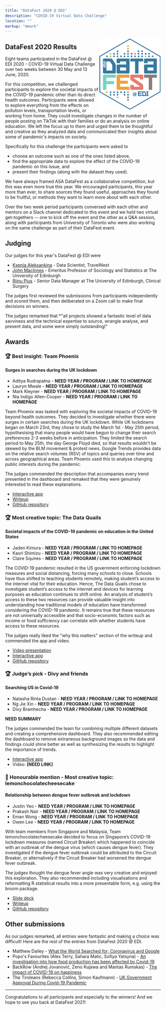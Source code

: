 ```yaml
---
title: "DataFest 2020 @ EDI"
description: "COVID-19 Virtual Data Challenge"
location: ""
markup: "mmark"
---
```


<img src="img/df-edi-logo-light.png" width="200px" alt="DataFest @ EDI logo" align="right">

## DataFest 2020 Results

Eight teams participated in the DataFest @ EDI 2020 - COVID-19 Virtual Data Challenge over two weeks between 30 May and 13 June, 2020. 

For this competition, we challenged participants to explore the societal impacts of the COVID-19 pandemic other than its direct health outcomes. Participants were allowed to explore everything from the effects on pollution levels, transportation levels, or working from home. They could investigate changes in the number of people posting on TikTok with their families or do an analysis on online education. We left the focus up to them and urged them to be thoughtful and creative as they analyzed data and communicated their insights about some of pandemic's impacts on society.

Specifically for this challenge the participants were asked to

- choose an outcome such as one of the ones listed above,
- find the appropriate data to explore the effect of the COVID-19 pandemic on this issue, and
- present their findings (along with the dataset they used).

We have always framed ASA DataFest as a collaborative competition, but this was even more true this year. We encouraged participants, this year more than ever, to share sources they found useful, approaches they found to be fruitful, or methods they want to learn more about with each other.

Over the two week period participants conversed with each other and mentors on a Slack channel dedicated to this event and we held two virtual get-togethers -- one to kick off the event and the other as a Q&A session, along with participants from University of Toronto who were also working on the same challenge as part of their DataFest event.

## Judging

Our judges for this year's DataFest @ EDI were

- [Ksenia Aleksankina](https://www.linkedin.com/in/ksenia-aleksankina-62816980/) - Data Scientist, TravelNest
- [John MacInnes](http://www.sps.ed.ac.uk/q-step/about_us/people/macinnes_john) - Emeritus Professor of Sociology and Statistics at The University of Edinburgh
- [Riinu Pius](https://www.riinu.me/) - Senior Data Manager at The University of Edinburgh, Clinical Surgery

The judges first reviewed the submissions from participants independently and scored them, and then deliberated on a Zoom call to make final decisions on winners. 

The judges remarked that *"all projects showed a fantastic level of data savviness and the technical expertise to source, wrangle analyse, and present data, and some were simply outstanding!"

## Awards

### 🏆 Best insight: Team Phoenix

#### Surges in searches during the UK lockdown

- Aditya Rudrapatna - **NEED YEAR / PROGRAM / LINK TO HOMEPAGE**
- Lauryn Mwale - **NEED YEAR / PROGRAM / LINK TO HOMEPAGE**
- Mark Kleyner - **NEED YEAR / PROGRAM / LINK TO HOMEPAGE**
- Nia Indigo Allen-Cooper - **NEED YEAR / PROGRAM / LINK TO HOMEPAGE**

Team Phoenix was tasked with exploring the societal impacts of COVID-19 beyond health outcomes. They decided to investigate whether there were surges in certain searches during the UK lockdown. While UK lockdowns began on March 23rd, they chose to study the March 1st - May 25th period, hypothesising that many people would have begun to change their search preferences 2-3 weeks before in anticipation. They limited the search period to May 25th, the day George Floyd died, so that results wouldn’t be skewed by the BLM movement & protest news. Google Trends provides data on the relative search volumes (RSV) of topics and queries over time and across geographical areas. Team Phoenix used this to analyse changing public interests during the pandemic.

The judges commended the description that accompanies every trend presented in the dashboard and remaked that they were genuinely interested to read these explanations.

- [Interactive app](https://phoenix-datafest.herokuapp.com) 
- [Writeup](https://github.com/datafest-edi/datafest-2020/tree/master/project-08)
- [GitHub repository](https://github.com/aditya101099/Edi-DataFest-2020)


### 🏆 Most creative topic: The Data Quails

#### Societal impacts of the COVID-19 pandemic on education in the United States

- Jaden Kimura - **NEED YEAR / PROGRAM / LINK TO HOMEPAGE**
- Kaori Shimizu - **NEED YEAR / PROGRAM / LINK TO HOMEPAGE**
- Claire Squires - **NEED YEAR / PROGRAM / LINK TO HOMEPAGE**

The COVID-19 pandemic resulted in the US government enforcing lockdown measures and social distancing, forcing many schools to close. Schools have thus shifted to teaching students remotely, making student’s access to the internet vital for their education. Hence, The Data Quails chose to investigate student’s access to the internet and devices for learning purposes as education continues to shift online. An analysis of student’s access to these two resources can provide valuable insight into understanding how traditional models of education have transformed considering the COVID-19 pandemic. It remains true that these resources are not universally accessible and that socio-economic factors such as income or food sufficiency can correlate with whether students have access to these resources.

The judges really liked the "why this matters" section of the writeup and commended the app and video.

- [Video presentation](https://www.youtube.com/watch?v=ey_PL0gF-oY)
- [Interactive app](https://datafest2020.shinyapps.io/TheDataQuails)
- [GitHub repository](https://github.com/clairesquires99/TheDataQuails)


### 🏆 Judge’s pick - Divy and friends	

#### Searching US in Covid-19

- Natasha Rinta Dustan - **NEED YEAR / PROGRAM / LINK TO HOMEPAGE**
- Ng Jie Xin - **NEED YEAR / PROGRAM / LINK TO HOMEPAGE**
- Divy Bramhecha - **NEED YEAR / PROGRAM / LINK TO HOMEPAGE**

**NEED SUMMARY**

The judges commended the team for combining multiple different datasets and creating a comprehensive dashboard. They also recommended editing the dashboard to remove extraneous background images so the data and findings could shine better as well as synthesizing the results to highlight the importance of trends.

- [Interactive app](https://public.tableau.com/profile/divy.bramhecha#!/vizhome/SearchingusinCovid-19_/Dashboard1)
- Video: **[NEED LINK]**

### 🏅 Honourable mention - Most creative topic: lemonchocolatecheesecake

#### Relationship between dengue fever outbreak and lockdown

- Justin Yeo - **NEED YEAR / PROGRAM / LINK TO HOMEPAGE**
- Prakash Nair - **NEED YEAR / PROGRAM / LINK TO HOMEPAGE**
- Eman Wong - **NEED YEAR / PROGRAM / LINK TO HOMEPAGE**
- Owen Lee - **NEED YEAR / PROGRAM / LINK TO HOMEPAGE**

With team members from Singapore and Malaysia, Team lemonchocolatecheesecake decided to focus on Singapore’s COVID-19 lockdown measures (named Circuit Breaker) which happened to coincide with an outbreak of the dengue virus (which causes dengue fever). They investigated if the dengue fever outbreak could be attributed to the Circuit Breaker, or alternatively if the Circuit Breaker had worsened the dengue fever outbreak.

The judges thought the dengue fever angle was very creative and enjoyed this exploration. They also recommended including visualisations and reformatting R statistical results into a more presentable form, e.g. using the broom package.

- [Slide deck](https://github.com/datafest-edi/datafest-2020/blob/master/project-03/presentation.pdf)
- [Writeup](https://github.com/datafest-edi/datafest-2020/blob/master/project-03/writeup.pdf)
- [GitHub repository](https://github.com/w0en/datafest2020)

  
## Other submissions

As our judges remarked, all entries were fantastic and making a choice was difficult! Here are the rest of the entries from DataFest 2020 @ EDI. 

- Matthew Dailey - [What the World Searched for; Coronavirus and Google](https://github.com/datafest-edi/datafest-2020/tree/master/project-01)
- Popo's Favourites (Alex Terry, Sahara Matic, Sofiya Yatsyna) - [An investigation into how food production has been affected by Covid-19](https://github.com/datafest-edi/datafest-2020/tree/master/project-02)
- BackRow (Andrej Jovanović, Zeno Kujawa and Mantas Rumskas) - [The impact of COVID-19 on happiness](https://github.com/datafest-edi/datafest-2020/tree/master/project-04)
- The Tiroleans (Rebecca Collins, Simon Kaufmann) - [UK Government Approval During Covid-19 Pandemic](https://github.com/datafest-edi/datafest-2020/tree/master/project-07)

---

Congratulations to all participants and especially to the winners! And we hope to see you back at DataFest 2021!
